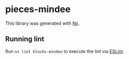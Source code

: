 # pieces-mindee

This library was generated with [Nx](https://nx.dev).

## Running lint

Run `nx lint blocks-mindee` to execute the lint via [ESLint](https://eslint.org/).
